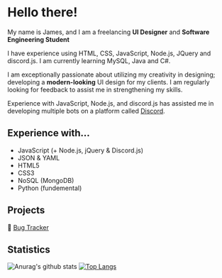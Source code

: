 # Hello there!

My name is James, and I am a freelancing **UI Designer** and **Software Engineering Student**

I have experience using HTML, CSS, JavaScript, Node.js, JQuery and discord.js. I am currently learning MySQL, Java and C#.

I am exceptionally passionate about utilizing my creativity in designing; developing a **modern-looking** UI design for my clients. I am regularly looking for feedback to assist me in strengthening my skills.

Experience with JavaScript, Node.js, and discord.js has assisted me in developing multiple bots on a platform called [Discord](https://discord.com/).

## Experience with...

* JavaScript (+ Node.js, jQuery & Discord.js)
* JSON & YAML
* HTML5
* CSS3
* NoSQL (MongoDB)
* Python (fundemental)

## Projects

🐞 [Bug Tracker](https://github.com/Archasion/bug-tracker)

## Statistics

![Anurag's github stats](https://github-readme-stats.vercel.app/api?username=archasion&show_icons=true&theme=vision-friendly-dark&hide_border=true&count_private=true&include_all_commits=true)
[![Top Langs](https://github-readme-stats.vercel.app/api/top-langs/?username=archasion&theme=vision-friendly-dark&layout=default&hide_border=true&card_width=495px)](https://github.com/archasion)
